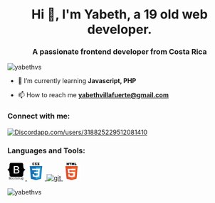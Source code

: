 <h1 align="center">Hi 👋, I'm Yabeth, a 19 old web developer.</h1>
<h3 align="center">A passionate frontend developer from Costa Rica</h3>

<p align="left"> <img src="https://komarev.com/ghpvc/?username=yabethvs&label=Profile%20views&color=0e75b6&style=flat" alt="yabethvs" /> </p>

- 🌱 I’m currently learning **Javascript, PHP**

- 📫 How to reach me **yabethvillafuerte@gmail.com**

<h3 align="left">Connect with me:</h3>
<p align="left">
<a href="https://discord.gg/Discordapp.com/users/318825229512081410" target="blank"><img align="center" src="https://raw.githubusercontent.com/rahuldkjain/github-profile-readme-generator/master/src/images/icons/Social/discord.svg" alt="Discordapp.com/users/318825229512081410" height="30" width="40" /></a>
</p>

<h3 align="left">Languages and Tools:</h3>
<p align="left"> <a href="https://getbootstrap.com" target="_blank" rel="noreferrer"> <img src="https://raw.githubusercontent.com/devicons/devicon/master/icons/bootstrap/bootstrap-plain-wordmark.svg" alt="bootstrap" width="40" height="40"/> </a> <a href="https://www.w3schools.com/css/" target="_blank" rel="noreferrer"> <img src="https://raw.githubusercontent.com/devicons/devicon/master/icons/css3/css3-original-wordmark.svg" alt="css3" width="40" height="40"/> </a> <a href="https://git-scm.com/" target="_blank" rel="noreferrer"> <img src="https://www.vectorlogo.zone/logos/git-scm/git-scm-icon.svg" alt="git" width="40" height="40"/> </a> <a href="https://www.w3.org/html/" target="_blank" rel="noreferrer"> <img src="https://raw.githubusercontent.com/devicons/devicon/master/icons/html5/html5-original-wordmark.svg" alt="html5" width="40" height="40"/> </a> </p>

<p><img align="center" src="https://github-readme-streak-stats.herokuapp.com/?user=yabethvs&" alt="yabethvs" /></p>
